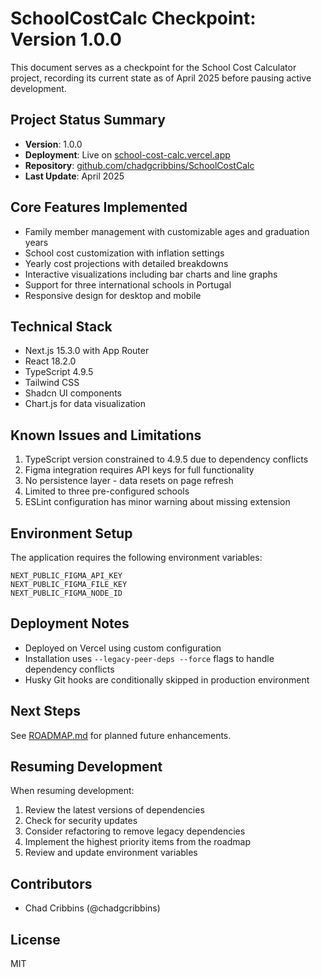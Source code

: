 # SchoolCostCalc Checkpoint: Version 1.0.0

This document serves as a checkpoint for the School Cost Calculator project, recording its current state as of April 2025 before pausing active development.

## Project Status Summary

- **Version**: 1.0.0
- **Deployment**: Live on [school-cost-calc.vercel.app](https://school-cost-calc.vercel.app)
- **Repository**: [github.com/chadgcribbins/SchoolCostCalc](https://github.com/chadgcribbins/SchoolCostCalc)
- **Last Update**: April 2025

## Core Features Implemented

- Family member management with customizable ages and graduation years
- School cost customization with inflation settings
- Yearly cost projections with detailed breakdowns
- Interactive visualizations including bar charts and line graphs
- Support for three international schools in Portugal
- Responsive design for desktop and mobile

## Technical Stack

- Next.js 15.3.0 with App Router
- React 18.2.0
- TypeScript 4.9.5
- Tailwind CSS
- Shadcn UI components
- Chart.js for data visualization

## Known Issues and Limitations

1. TypeScript version constrained to 4.9.5 due to dependency conflicts
2. Figma integration requires API keys for full functionality
3. No persistence layer - data resets on page refresh
4. Limited to three pre-configured schools
5. ESLint configuration has minor warning about missing extension

## Environment Setup

The application requires the following environment variables:

```
NEXT_PUBLIC_FIGMA_API_KEY
NEXT_PUBLIC_FIGMA_FILE_KEY
NEXT_PUBLIC_FIGMA_NODE_ID
```

## Deployment Notes

- Deployed on Vercel using custom configuration
- Installation uses `--legacy-peer-deps --force` flags to handle dependency conflicts
- Husky Git hooks are conditionally skipped in production environment

## Next Steps

See [ROADMAP.md](./ROADMAP.md) for planned future enhancements.

## Resuming Development

When resuming development:

1. Review the latest versions of dependencies
2. Check for security updates
3. Consider refactoring to remove legacy dependencies
4. Implement the highest priority items from the roadmap
5. Review and update environment variables

## Contributors

- Chad Cribbins (@chadgcribbins)

## License

MIT
